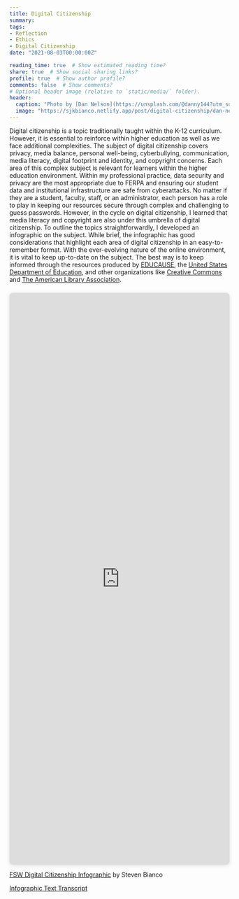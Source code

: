 ```yaml
---
title: Digital Citizenship
summary: 
tags:
- Reflection
- Ethics
- Digital Citizenship
date: "2021-08-03T00:00:00Z"

reading_time: true  # Show estimated reading time?
share: true  # Show social sharing links?
profile: true  # Show author profile?
comments: false  # Show comments?
# Optional header image (relative to `static/media/` folder).
header:
  caption: "Photo by [Dan Nelson](https://unsplash.com/@danny144?utm_source=unsplash&utm_medium=referral&utm_content=creditCopyText) on [Unsplash](https://unsplash.com/s/photos/privacy?utm_source=unsplash&utm_medium=referral&utm_content=creditCopyText)"
  image: "https://sjkbianco.netlify.app/post/digital-citizenship/dan-nelson-ah-HeguOe9k-unsplash.jpg"
---
```


Digital citizenship is a topic traditionally taught within the K-12 curriculum. However, it is essential to reinforce within higher education as well as we face additional complexities. The subject of digital citizenship covers privacy, media balance, personal well-being, cyberbullying, communication, media literacy, digital footprint and identity, and copyright concerns. Each area of this complex subject is relevant for learners within the higher education environment. Within my professional practice, data security and privacy are the most appropriate due to FERPA and ensuring our student data and institutional infrastructure are safe from cyberattacks. No matter if they are a student, faculty, staff, or an administrator, each person has a role to play in keeping our resources secure through complex and challenging to guess passwords. However, in the cycle on digital citizenship, I learned that media literacy and copyright are also under this umbrella of digital citizenship. To outline the topics straightforwardly, I developed an infographic on the subject. While brief, the infographic has good considerations that highlight each area of digital citizenship in an easy-to-remember format. With the ever-evolving nature of the online environment, it is vital to keep up-to-date on the subject. The best way is to keep informed through the resources produced by [EDUCAUSE](https://www.educause.edu/), the [United States Department of Education](https://www.ed.gov/), and other organizations like [Creative Commons](https://creativecommons.org/) and [The American Library Association](https://www.ala.org/).

<div style="position: relative; width: 100%; height: 0; padding-top: 250.0000%;
 padding-bottom: 48px; box-shadow: 0 2px 8px 0 rgba(63,69,81,0.16); margin-top: 1.6em; margin-bottom: 0.9em; overflow: hidden;
 border-radius: 8px; will-change: transform;">
  <iframe loading="lazy" style="position: absolute; width: 100%; height: 100%; top: 0; left: 0; border: none; padding: 0;margin: 0;"
    src="https:&#x2F;&#x2F;www.canva.com&#x2F;design&#x2F;DAElOCUGsFY&#x2F;view?embed">
  </iframe>
</div>
<p><a href="https:&#x2F;&#x2F;www.canva.com&#x2F;design&#x2F;DAElOCUGsFY&#x2F;view?utm_content=DAElOCUGsFY&amp;utm_campaign=designshare&amp;utm_medium=embeds&amp;utm_source=link" target="_blank" rel="noopener">FSW Digital Citizenship Infographic</a> by Steven Bianco</p>

[Infographic Text Transcript](https://sjkbianco.netlify.app/post/digital-citizenship/infographic-transcript.html)
